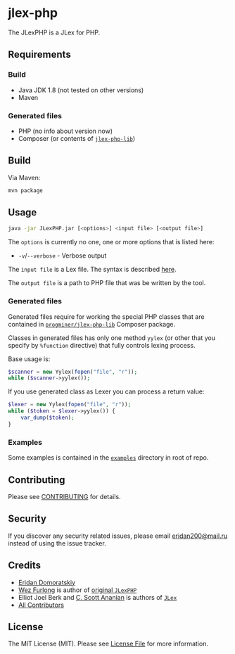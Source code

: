 # jlex-php

The JLexPHP is a JLex for PHP.

## Requirements

### Build

- Java JDK 1.8 (not tested on other versions)
- Maven

### Generated files

- PHP (no info about version now)
- Composer (or contents of [`jlex-php-lib`][link-jlex-php-lib])

## Build

Via Maven:

``` bash
mvn package
```

## Usage

``` bash
java -jar JLexPHP.jar [<options>] <input file> [<output file>]
```

The `options` is currently no one, one or more options that is listed here:

- `-v`/`--verbose` - Verbose output

The `input file` is a Lex file. The syntax is described [here][link-syntax].

The `output file` is a path to PHP file that was be written by the tool.

### Generated files

Generated files require for working the special PHP classes that are contained in [`progminer/jlex-php-lib`][link-composer] Composer package.

Classes in generated files has only one method `yylex` (or other that you specify by `%function` directive) that fully controls lexing process.

Base usage is:
``` php
$scanner = new Yylex(fopen("file", "r"));
while ($scanner->yylex());
```

If you use generated class as Lexer you can process a return value:
``` php
$lexer = new Yylex(fopen("file", "r"));
while ($token = $lexer->yylex()) {
    var_dump($token);
}
```

### Examples

Some examples is contained in the [`examples`](examples) directory in root of repo.

## Contributing

Please see [CONTRIBUTING](CONTRIBUTING.md) for details.

## Security

If you discover any security related issues, please email eridan200@mail.ru instead of using the issue tracker.

## Credits

- [Eridan Domoratskiy][link-author]
- [Wez Furlong](http://wezfurlong.org/) is author of [original `JLexPHP`][link-original]
- Elliot Joel Berk and [C. Scott Ananian](http://cscott.net/) is authors of [`JLex`][link-jlex]
- [All Contributors][link-contributors]

## License

The MIT License (MIT). Please see [License File](LICENSE.md) for more information.

[link-syntax]: http://www.cs.princeton.edu/~appel/modern/java/JLex/current/manual.html

[link-composer]: https://packagist.org/packages/progminer/jlex-php-lib
[link-jlex-php-lib]: https://github.com/ProgMiner/jlex-php-lib

[link-original]: https://github.com/wez/JLexPHP
[link-jlex]: http://www.cs.princeton.edu/~appel/modern/java/JLex/

[link-author]: https://github.com/ProgMiner
[link-contributors]: ../../contributors